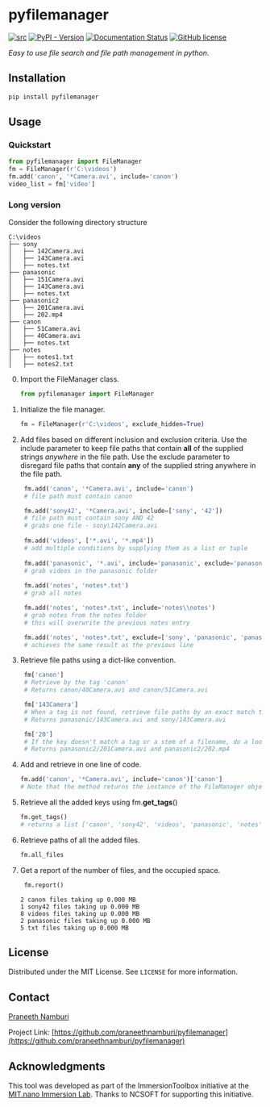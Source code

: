 # pyfilemanager

[![src](https://img.shields.io/badge/src-github-blue)](https://github.com/praneethnamburi/pyfilemanager)
[![PyPI - Version](https://img.shields.io/pypi/v/pyfilemanager.svg?logo=pypi&label=PyPI&logoColor=gold)](https://pypi.org/project/pyfilemanager/)
[![Documentation Status](https://readthedocs.org/projects/pyfilemanager/badge/?version=latest)](https://pyfilemanager.readthedocs.io)
[![GitHub license](https://img.shields.io/badge/license-MIT-blue.svg)](https://raw.githubusercontent.com/praneethnamburi/pyfilemanager/main/LICENSE)


*Easy to use file search and file path management in python.*


## Installation

```sh
pip install pyfilemanager
```

## Usage

### Quickstart

```python
from pyfilemanager import FileManager
fm = FileManager(r'C:\videos')
fm.add('canon', '*Camera.avi', include='canon')
video_list = fm['video']
```

### Long version
Consider the following directory structure

```
C:\videos
├── sony
│   ├── 142Camera.avi
│   ├── 143Camera.avi
│   ├── notes.txt
├── panasonic
│   ├── 151Camera.avi
│   ├── 143Camera.avi
│   ├── notes.txt
├── panasonic2
│   ├── 201Camera.avi
│   ├── 202.mp4
├── canon
│   ├── 51Camera.avi
│   ├── 40Camera.avi
│   ├── notes.txt
├── notes
│   ├── notes1.txt
│   ├── notes2.txt
```

0. Import the FileManager class.
   ```python
   from pyfilemanager import FileManager
   ```
1. Initialize the file manager.
   ```python
   fm = FileManager(r'C:\videos', exclude_hidden=True)
   ```
2. Add files based on different inclusion and exclusion criteria. Use the include parameter to keep file paths that contain **all** of the supplied strings *anywhere* in the file path. Use the exclude parameter to disregard file paths that contain **any** of the supplied string anywhere in the file path.
   ```python
    fm.add('canon', '*Camera.avi', include='canon')
    # file path must contain canon

    fm.add('sony42', '*Camera.avi', include=['sony', '42'])
    # file path must contain sony AND 42
    # grabs one file - sony\142Camera.avi
    
    fm.add('videos', ['*.avi', '*.mp4'])
    # add multiple conditions by supplying them as a list or tuple
    
    fm.add('panasonic', '*.avi', include='panasonic', exclude='panasonic2')
    # grab videos in the panasonic folder
    
    fm.add('notes', 'notes*.txt')
    # grab all notes

    fm.add('notes', 'notes*.txt', include='notes\\notes')
    # grab notes from the notes folder
    # this will overwrite the previous notes entry

    fm.add('notes', 'notes*.txt', exclude=['sony', 'panasonic', 'panasonic2', 'canon'])
    # achieves the same result as the previous line
    ```
3. Retrieve file paths using a dict-like convention.
   ```python
    fm['canon']
    # Retrieve by the tag 'canon'
    # Returns canon/40Camera.avi and canon/51Camera.avi

    fm['143Camera']
    # When a tag is not found, retrieve file paths by an exact match to the file stem.
    # Returns panasonic/143Camera.avi and sony/143Camera.avi

    fm['20']
    # If the key doesn't match a tag or a stem of a filename, do a loose-search to retrieve all entries where the tag is anywhere in the full path.
    # Returns panasonic2/201Camera.avi and panasonic2/202.mp4
    ```
4. Add and retrieve in one line of code. 
   ```python
   fm.add('canon', '*Camera.avi', include='canon')['canon']
   # Note that the method returns the instance of the FileManager object. 
   ```
5. Retrieve all the added keys using fm.**get_tags**()
   ```python
   fm.get_tags()
   # returns a list ['canon', 'sony42', 'videos', 'panasonic', 'notes']
   ```
6. Retrieve paths of all the added files.
   ```python
   fm.all_files
   ```
7. Get a report of the number of files, and the occupied space.
   ```python
    fm.report()
    ```
    ```console
    2 canon files taking up 0.000 MB
    1 sony42 files taking up 0.000 MB
    8 videos files taking up 0.000 MB
    2 panasonic files taking up 0.000 MB
    5 txt files taking up 0.000 MB
    ```

## License

Distributed under the MIT License. See `LICENSE` for more information.


## Contact

[Praneeth Namburi](https://praneethnamburi.com)

Project Link: [https://github.com/praneethnamburi/pyfilemanager](https://github.com/praneethnamburi/pyfilemanager)


## Acknowledgments

This tool was developed as part of the ImmersionToolbox initiative at the [MIT.nano Immersion Lab](https://immersion.mit.edu). Thanks to NCSOFT for supporting this initiative.
